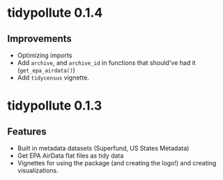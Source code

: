 # tidypollute 0.1.4

## Improvements
- Optimizing imports
- Add `archive`, and `archive_id` in functions that should've had it (`get_epa_airdata()`)
- Add `tidycensus` vignette.

# tidypollute 0.1.3

## Features
- Built in metadata datasets (Superfund, US States Metadata)
- Get EPA AirData flat files as tidy data
- Vignettes for using the package (and creating the logo!) and creating visualizations.

